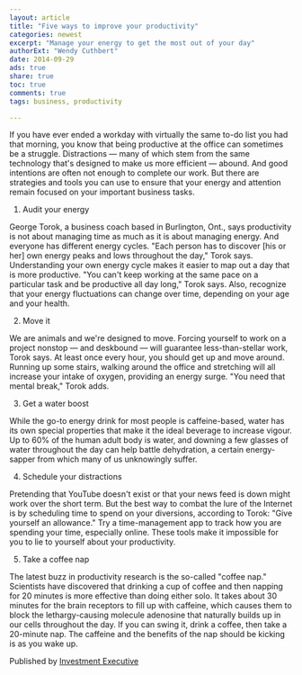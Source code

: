```yaml
---
layout: article
title: "Five ways to improve your productivity"
categories: newest
excerpt: "Manage your energy to get the most out of your day"
authorExt: "Wendy Cuthbert"
date: 2014-09-29
ads: true
share: true
toc: true
comments: true
tags: business, productivity

---
```


If you have ever ended a workday with virtually the same to-do list you had that morning, you know that being productive at the office can sometimes be a struggle.
Distractions — many of which stem from the same technology that's designed to make us more efficient — abound. And good intentions are often not enough to complete our work. But there are strategies and tools you can use to ensure that your energy and attention remain focused on your important business tasks.

1. Audit your energy

George Torok, a business coach based in Burlington, Ont., says productivity is not about managing time as much as it is about managing energy. And everyone has different energy cycles.
"Each person has to discover [his or her] own energy peaks and lows throughout the day," Torok says.
Understanding your own energy cycle makes it easier to map out a day that is more productive.
"You can't keep working at the same pace on a particular task and be productive all day long," Torok says.
Also, recognize that your energy fluctuations can change over time, depending on your age and your health.

2. Move it

We are animals and we're designed to move. Forcing yourself to work on a project nonstop — and deskbound — will guarantee less-than-stellar work, Torok says.
At least once every hour, you should get up and move around. Running up some stairs, walking around the office and stretching will all increase your intake of oxygen, providing an energy surge. "You need that mental break," Torok adds.

3. Get a water boost

While the go-to energy drink for most people is caffeine-based, water has its own special properties that make it the ideal beverage to increase vigour.
Up to 60% of the human adult body is water, and downing a few glasses of water throughout the day can help battle dehydration, a certain energy-sapper from which many of us unknowingly suffer.

4. Schedule your distractions

Pretending that YouTube doesn't exist or that your news feed is down might work over the short term. But the best way to combat the lure of the Internet is by scheduling time to spend on your diversions, according to Torok: "Give yourself an allowance."
Try a time-management app to track how you are spending your time, especially online. These tools make it impossible for you to lie to yourself about your productivity. 

5. Take a coffee nap

The latest buzz in productivity research is the so-called "coffee nap." Scientists have discovered that drinking a cup of coffee and then napping for 20 minutes is more effective than doing either solo.
It takes about 30 minutes for the brain receptors to fill up with caffeine, which causes them to block the lethargy-causing molecule adenosine that naturally builds up in our cells throughout the day. If you can swing it, drink a coffee, then take a 20-minute nap. The caffeine and the benefits of the nap should be kicking is as you wake up.

Published by [Investment Executive](http://www.investmentexecutive.com/-/five-ways-to-improve-your-productivity)
